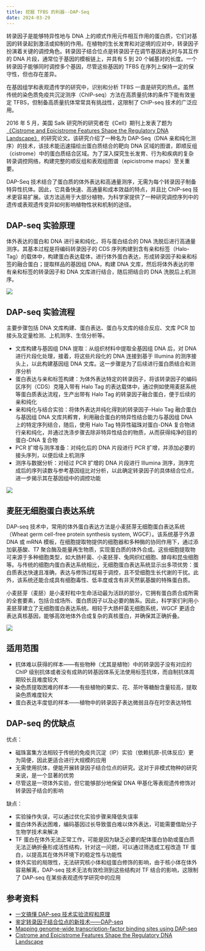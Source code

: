 ```yaml
---
title: 挖掘 TFBS 的利器--DAP-Seq
date: 2024-03-29
---
```


转录因子是能够特异性地与 DNA 上的顺式作用元件相互作用的蛋白质，它们对基因的转录起到激活或抑制的作用。在植物的生长发育和对逆境的应对中，转录因子扮演着关键的调控角色。转录因子结合位点是转录因子在调节基因表达时与其互作的 DNA 片段，通常位于基因的模板链上，并具有 5 到 20 个碱基对的长度。一个转录因子能够同时调控多个基因，尽管这些基因的 TFBS 在序列上保持一定的保守性，但也存在差异。

<!--more-->

在基因组学和表观遗传学的研究中，识别和分析 TFBS 一直是研究的热点。虽然传统的染色质免疫共沉淀测序（ChIP-seq）方法在高质量抗体的条件下能有效鉴定 TFBS，但制备高质量抗体常常具有挑战性，这限制了 ChIP-seq 技术的广泛应用。

2016 年 5 月，美国 Salk 研究所的研究者在《Cell》期刊上发表了题为 [《Cistrome and Epicistrome Features Shape the Regulatory DNA Landscape》](https://www.ncbi.nlm.nih.gov/pmc/articles/PMC4907330/) 的研究论文。该研究介绍了一种名为 DAP-Seq（DNA 亲和纯化测序）的技术，该技术能迅速描绘出蛋白质结合的靶向 DNA 区域的图谱，即顺反组（cistrome）中的蛋白质结合区域。为了深入探究生长发育、行为和疾病的复杂转录调控网络，构建完整的顺反组和表观组图谱（epicistrome maps）至关重要。

DAP-Seq 技术结合了蛋白质的体外表达和高通量测序，无需为每个转录因子制备特异性抗体。因此，它具备快速、高通量和成本效益的特点，并且比 ChIP-seq 技术更容易扩展。该方法适用于大部分植物，为科学家提供了一种研究调控序列中的遗传或表观遗传变异如何影响植物性状和机制的途径。

## DAP-seq 实验原理

体外表达的蛋白和 DNA 进行亲和纯化，将与蛋白结合的 DNA 洗脱后进行高通量测序。其基本过程是将编码转录因子的 CDS 序列构建到含有亲和标签（Halo-Tag）的载体中，构建蛋白表达载体，进行体外蛋白表达，形成转录因子和亲和标签的融合蛋白；提取样品的基因组 DNA，构建 DNA 文库，然后将体外表达的带有亲和标签的转录因子和 DNA 文库进行结合，随后把结合的 DNA 洗脱后上机测序。

![](https://images.yuanj.top/blog/20240330100666.png)

## DAP-seq 实验流程

主要步骤包括 DNA 文库构建、蛋白表达、蛋白与文库的结合反应、文库 PCR 加接头及定量检测、上机测序、生信分析等。

- 文库构建与基因组 DNA 提取：从组织材料中提取全基因组 DNA 后，对 DNA 进行片段化处理，接着，将这些片段化的 DNA 连接到基于 Illumina 的测序接头上，以此构建基因组 DNA 文库。这一步骤是为了后续进行蛋白质结合和测序分析
- 蛋白表达与亲和标签构建：为体外表达特定的转录因子，将该转录因子的编码区序列（CDS）克隆入带有 Halo Tag 的表达载体中，通过例如使用麦胚系统等蛋白质表达流程，生产出带有 Halo Tag 的转录因子融合蛋白，便于后续的亲和纯化
- 亲和纯化与结合实验：将体外表达并纯化得到的转录因子-Halo Tag 融合蛋白与基因组 DNA 文库共孵育，利用融合蛋白的特异性结合能力与基因组 DNA 上的特定序列结合，随后，使用 Halo Tag 特异性磁珠对蛋白-DNA 复合物进行亲和纯化，并通过洗涤步骤去除非特异性结合的物质，从而获得纯净的目的蛋白-DNA 复合物
- PCR 扩增与测序准备：对纯化后的 DNA 片段进行 PCR 扩增，并添加必要的接头序列，以便后续上机测序
- 测序与数据分析：对经过 PCR 扩增的 DNA 片段进行 Illumina 测序，测序完成后的序列读数与参考基因组比对分析，以此确定转录因子的具体结合位点，进一步揭示其在基因组中的调控功能

![](https://images.yuanj.top/blog/20240330100892.png)

## 麦胚无细胞蛋白表达系统

DAP-seq 技术中，常用的体外蛋白表达方法是小麦胚芽无细胞蛋白表达系统（Wheat germ cell-free protein synthesis system, WGCF）。该系统基于外源 DNA 或 mRNA 模板，在细胞提取物提供的细胞器和多种酶的协同作用下，通过添加氨基酸、T7 聚合酶及能量再生物质，实现蛋白质的体外合成。这些细胞提取物可来源于多种细胞类型，如大肠杆菌、小麦胚芽、兔网织红细胞、酵母和昆虫细胞等。与传统的细胞内蛋白表达系统相比，无细胞蛋白表达系统显示出多项优势：蛋白质表达快速且准确，表达与修饰过程易于调控，且不受细胞生长代谢的干扰。此外，该系统还能合成具有细胞毒性、低丰度或含有非天然氨基酸的特殊蛋白质。

小麦胚芽（麦胚）是小麦籽粒中生命活动最为活跃的部分，它拥有蛋白质合成所需的全套要素，包括合成场所、蛋白质因子以及必要的酶系。因此，科学家们利用小麦胚芽建立了无细胞蛋白表达系统。相较于大肠杆菌无细胞系统，WGCF 更适合表达真核基因，能够高效地体外合成复杂的真核蛋白，并确保其正确折叠。

![](https://images.yuanj.top/blog/20240330102867.png)

## 适用范围

- 抗体难以获得的样本——有些物种（尤其是植物）中的转录因子没有对应的 ChIP 级别抗体或者没有成熟的转基因体系无法使用标签抗体，而自制抗体周期较长且难度较大
- 染色质提取困难的样本——有些植物的果实、花、茶叶等糖酚含量较高，提取染色质难度较大
- 蛋白表达丰度低的样本——植物中的转录因子表达微弱且存在时空表达特性

## DAP-seq 的优缺点

优点：

- 磁珠富集方法相较于传统的免疫共沉淀（IP）实验（依赖抗原-抗体反应）更为简便，因此更适合进行大规模的应用
- 无需使用抗体，便能开展转录因子结合位点的研究。这对于非模式物种的研究来说，是一个显著的优势
- 尽管这是一项体外实验，但它能够部分地保留 DNA 甲基化等表观遗传修饰对转录因子结合的影响

缺点：

- 实验操作失误，可以通过优化实验步骤来降低失误率
- 蛋白体外表达困难，编码基因过长导致蛋白难以体外表达，可能需要借助分子生物学技术来解决
- TF 蛋白在体外无法正常工作，可能是因为缺乏必要的配体蛋白协助或蛋白质无法正确折叠形成活性结构，针对这一问题，可以通过筛选或工程改造 TF 蛋白，以提高其在体外环境下的稳定性与功能性
- 体外实验的局限性，无法研究核小体和组蛋白修饰的影响，由于核小体在体外容易解离，DAP-seq 技术无法有效检测到这些结构对 TF 结合的影响，这限制了 DAP-seq 在某些表观遗传学研究中的应用

## 参考资料

- [一文搞懂 DAP-seq 技术实验流程和原理](https://zhuanlan.zhihu.com/p/628437832)
- [鉴定转录因子结合位点的新技术——DAP-seq](https://mp.weixin.qq.com/s/zPmljYi99-duOeyRS-3ONQ)
- [Mapping genome-wide transcription-factor binding sites using DAP-seq](https://www.nature.com/articles/nprot.2017.055)
- [Cistrome and Epicistrome Features Shape the Regulatory DNA Landscape](https://www.ncbi.nlm.nih.gov/pmc/articles/PMC4907330/)
